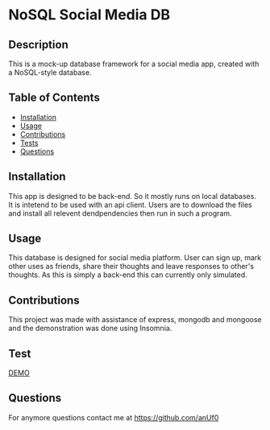 # NoSQL Social Media DB

## Description

This is a mock-up database framework for a social media app, created with a NoSQL-style database.

## Table of Contents

- [Installation](#installation)
- [Usage](#usage)
- [Contributions](#contribution)
- [Tests](#tests)
- [Questions](#questions)

## Installation

This app is designed to be back-end. So it mostly runs on local databases. It is intetend to be used with an api client. Users are to download the files and install all relevent dendpendencies then run in such a program.

## Usage

This database is designed for social media platform. User can sign up, mark other uses as friends, share their thoughts and leave responses to other's thoughts. As this is simply a back-end this can currently only simulated.

## Contributions

This project was made with assistance of express, mongodb and mongoose and the demonstration was done using Insomnia.

## Test

[DEMO](./assets/demo.webm)

## Questions

For anymore questions contact me at https://github.com/anUf0
